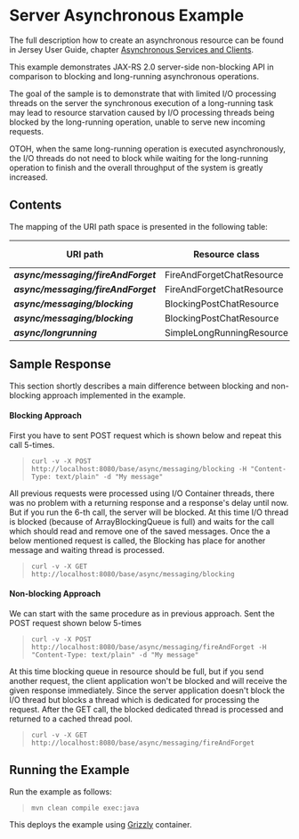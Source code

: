 [//]: # " Copyright (c) 2015, 2018 Oracle and/or its affiliates. All rights reserved. "
[//]: # " "
[//]: # " This program and the accompanying materials are made available under the "
[//]: # " terms of the Eclipse Distribution License v. 1.0, which is available at "
[//]: # " http://www.eclipse.org/org/documents/edl-v10.php. "
[//]: # " "
[//]: # " SPDX-License-Identifier: BSD-3-Clause "

Server Asynchronous Example
===========================

The full description how to create an asynchronous resource can be found in Jersey User Guide, chapter 
[Asynchronous Services and Clients](https://jersey.java.net/documentation/latest/async.html).

This example demonstrates JAX-RS 2.0 server-side non-blocking API in comparison to blocking and long-running
asynchronous operations.

The  goal of the sample is to demonstrate that with limited I/O processing threads
on the server the synchronous execution of a long-running task may lead to resource
starvation caused by I/O processing threads being blocked by the long-running
operation, unable to serve new incoming requests.

OTOH, when the same long-running operation is executed asynchronously, the I/O
threads do not need to block while waiting for the long-running operation to finish
and the overall throughput of the system is greatly increased.

Contents
--------

The mapping of the URI path space is presented in the following table:

URI path                             | Resource class            | HTTP methods
------------------------------------ | --------------------------| --------------
**_async/messaging/fireAndForget_**  | FireAndForgetChatResource | POST1
**_async/messaging/fireAndForget_**  | FireAndForgetChatResource | GET
**_async/messaging/blocking_**       | BlockingPostChatResource  | POST
**_async/messaging/blocking_**       | BlockingPostChatResource  | GET
**_async/longrunning_**              | SimpleLongRunningResource | GET

Sample Response
---------------

This section shortly describes a main difference between blocking and non-blocking approach implemented
in the example.

#### Blocking Approach

First you have to sent POST request which is shown below and repeat this call 5-times.

>     curl -v -X POST http://localhost:8080/base/async/messaging/blocking -H "Content-Type: text/plain" -d "My message"

All previous requests were processed using I/O Container threads, there was no problem with
a returning response and a response's delay until now. But if you run the 6-th call, the server will
be blocked. At this time I/O thread is blocked (because of ArrayBlockingQueue is full) and waits for
the call which should read and remove one of the saved messages. Once the a below mentioned
request is called, the Blocking has place for another message and waiting thread is processed.

>     curl -v -X GET http://localhost:8080/base/async/messaging/blocking

#### Non-blocking Approach

We can start with the same procedure as in previous approach. Sent the POST request shown below 5-times

>     curl -v -X POST http://localhost:8080/base/async/messaging/fireAndForget -H "Content-Type: text/plain" -d "My message"

At this time blocking queue in resource should be full, but if you send another request, the client application won't
be blocked and will receive the given response immediately. Since the server application doesn't block the I/O thread
but blocks a thread which is dedicated for processing the request. After the GET call, the blocked dedicated thread
is processed and returned to a cached thread pool.

>     curl -v -X GET http://localhost:8080/base/async/messaging/fireAndForget

Running the Example
-------------------

Run the example as follows:

>     mvn clean compile exec:java

This deploys the example using [Grizzly](http://grizzly.java.net/) container.
